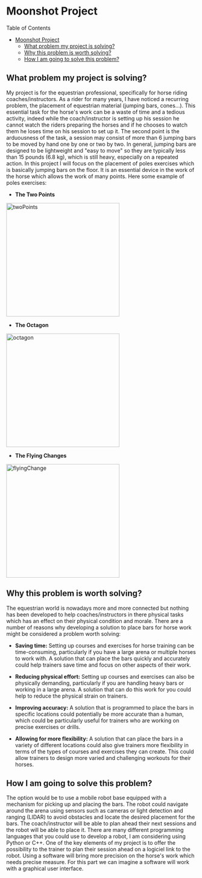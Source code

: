# Moonshot Project

Table of Contents

- [Moonshot Project](#moonshot-project)
  - [What problem my project is solving?](#what-problem-my-project-is-solving)
  - [Why this problem is worth solving?](#why-this-problem-is-worth-solving)
  - [How I am going to solve this problem?](#how-i-am-going-to-solve-this-problem)


## What problem my project is solving?

My project is for the equestrian professional, specifically for horse riding coaches/instructors. As a rider for many years, I have noticed a recurring problem, the placement of equestrian material (jumping bars, cones...). This essential task for the horse's work can be a waste of time and a tedious activity, indeed while the coach/instructor is setting up his session he cannot watch the riders preparing the horses and if he chooses to watch them he loses time on his session to set up it. The second point is the arduousness of the task, a session may consist of more than 6 jumping bars to be moved by hand one by one or two by two. In general, jumping bars are designed to be lightweight and "easy to move" so they are typically less than 15 pounds (6.8 kg), which is still heavy, especially on a repeated action.
In this project I will focus on the placement of poles exercises which is basically jumping bars on the floor. It is an essential device in the work of the horse which allows the work of many points.
Here some example of poles exercises:
- **The Two Points**
<img width="300" alt="twoPoints" src="https://user-images.githubusercontent.com/71769490/212657199-17b04e27-e6cc-4e6b-aac1-e5ff35b7e34c.png">
<!--(https://www.petplanequine.co.uk/horse-advice/training-and-competition/training-tips/images/poles-exercises/large/two-points.jpg)-->

- **The Octagon**
<img width="300" alt="octagon" src="https://user-images.githubusercontent.com/71769490/212657392-531c873a-adef-4256-8cc1-bd0e9f248e61.png">
<!--((https://www.petplanequine.co.uk/horse-advice/training-and-competition/training-tips/images/poles-exercises/large/octagon.jpg)-->

- **The Flying Changes**
<img width="300" alt="flyingChange" src="https://user-images.githubusercontent.com/71769490/212657595-c50f19b5-6589-4ab9-a036-0f1d450c09be.png">
<!--((https://www.petplanequine.co.uk/horse-advice/training-and-competition/training-tips/images/poles-exercises/large/flying-changes.jpg)-->

## Why this problem is worth solving?

The equestrian world is nowadays more and more connected but nothing has been developed to help coaches/instructors in there physical tasks which has an effect on their physical condition and morale. 
There are a number of reasons why developing a solution to place bars for horse work might be considered a problem worth solving:

- **Saving time:** Setting up courses and exercises for horse training can be time-consuming, particularly if you have a large arena or multiple horses to work with. A solution that can place the bars quickly and accurately could help trainers save time and focus on other aspects of their work.

- **Reducing physical effort:** Setting up courses and exercises can also be physically demanding, particularly if you are handling heavy bars or working in a large arena. A solution that can do this work for you could help to reduce the physical strain on trainers.

- **Improving accuracy:**  A solution that is programmed to place the bars in specific locations could potentially be more accurate than a human, which could be particularly useful for trainers who are working on precise exercises or drills.

- **Allowing for more flexibility:** A solution that can place the bars in a variety of different locations could also give trainers more flexibility in terms of the types of courses and exercises they can create. This could allow trainers to design more varied and challenging workouts for their horses.


## How I am going to solve this problem?

The option would be to use a mobile robot base equipped with a mechanism for picking up and placing the bars. The robot could navigate around the arena using sensors such as cameras or light detection and ranging (LIDAR) to avoid obstacles and locate the desired placement for the bars. The coach/instructor will be able to plan ahead their next sessions and the robot will be able to place it.
There are many different programming languages that you could use to develop a robot, I am considering using Python or C++.
One of the key elements of my project is to offer the possibility to the trainer to plan their session ahead on a logiciel link to the robot. Using a software will bring more precision on the horse's work which needs precise measure. For this part we can imagine a software will work with a graphical user interface.
